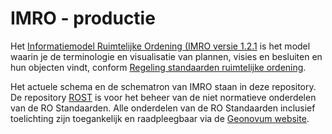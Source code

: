# IMRO - productie

Het [Informatiemodel Ruimtelijke Ordening (IMRO versie 1.2.1](https://geonovum.github.io/imro/) is het model waarin je de terminologie en visualisatie van plannen, visies en besluiten en hun objecten vindt, conform <a href='http://wetten.overheid.nl/BWBR0031829' target='_blank'>Regeling standaarden ruimtelijke ordening</a>.

Het actuele schema en de schematron van IMRO staan in deze repository. 
De repository [ROST]( https://github.com/Geonovum/ROST) is voor het beheer van de niet normatieve onderdelen van de RO Standaarden. Alle onderdelen van de RO Standaarden inclusief toelichting zijn toegankelijk en raadpleegbaar via de [Geonovum website](https://www.geonovum.nl/geo-standaarden/ro-standaarden-ruimtelijke-ordening). 
